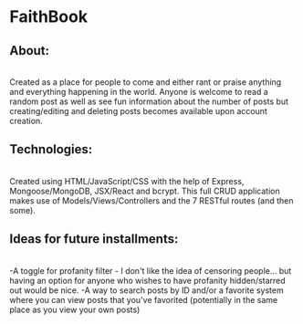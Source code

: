 <h1>FaithBook</h1>

<h2>About:</h2><br/>
Created as a place for people to come and either rant or praise anything and everything happening in the world. Anyone is welcome to read a random post as well as see fun information about the number of posts but creating/editing and deleting posts becomes available upon account creation.

<h2>Technologies:</h2><br/>
Created using HTML/JavaScript/CSS with the help of Express, Mongoose/MongoDB, JSX/React and bcrypt. This full CRUD application makes use of Models/Views/Controllers and the 7 RESTful routes (and then some). 

<h2>Ideas for future installments:</h2><br/>
-A toggle for profanity filter - I don't like the idea of censoring people... but having an option for anyone who wishes to have profanity hidden/starred out would be nice.
-A way to search posts by ID and/or a favorite system where you can view posts that you've favorited (potentially in the same place as you view your own posts)